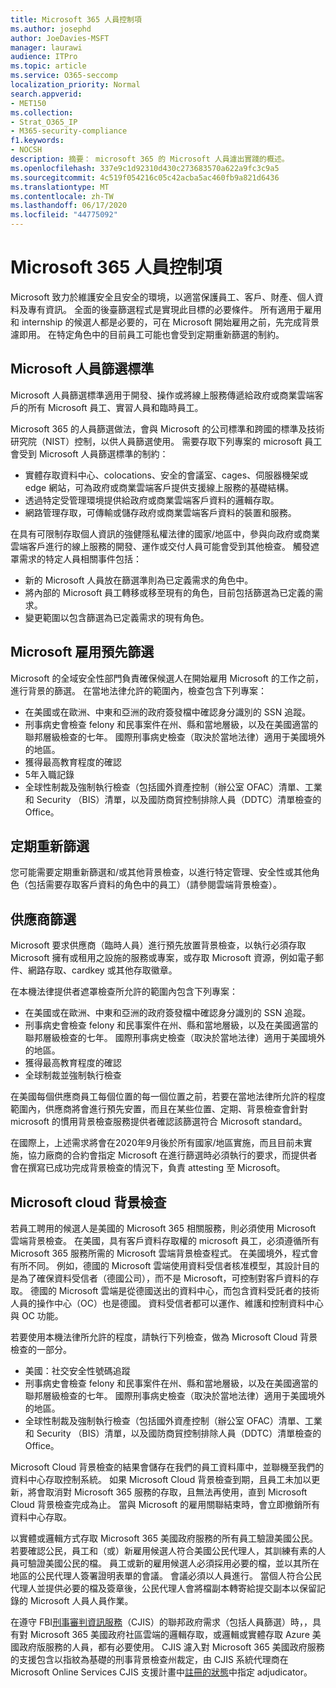 ```yaml
---
title: Microsoft 365 人員控制項
ms.author: josephd
author: JoeDavies-MSFT
manager: laurawi
audience: ITPro
ms.topic: article
ms.service: O365-seccomp
localization_priority: Normal
search.appverid:
- MET150
ms.collection:
- Strat_O365_IP
- M365-security-compliance
f1.keywords:
- NOCSH
description: 摘要： microsoft 365 的 Microsoft 人員濾出實踐的概述。
ms.openlocfilehash: 337e9c1d92310d430c273683570a622a9fc3c9a5
ms.sourcegitcommit: 4c519f054216c05c42acba5ac460fb9a821d6436
ms.translationtype: MT
ms.contentlocale: zh-TW
ms.lasthandoff: 06/17/2020
ms.locfileid: "44775092"
---
```

# <a name="microsoft-365-personnel-controls"></a>Microsoft 365 人員控制項

Microsoft 致力於維護安全且安全的環境，以適當保護員工、客戶、財產、個人資料及專有資訊。 全面的後臺篩選程式是實現此目標的必要條件。 所有適用于雇用和 internship 的候選人都是必要的，可在 Microsoft 開始雇用之前，先完成背景濾即用。 在特定角色中的目前員工可能也會受到定期重新篩選的制約。

## <a name="the-microsoft-personnel-screening-standard"></a>Microsoft 人員篩選標準

Microsoft 人員篩選標準適用于開發、操作或將線上服務傳遞給政府或商業雲端客戶的所有 Microsoft 員工、實習人員和臨時員工。

Microsoft 365 的人員篩選做法，會與 Microsoft 的公司標準和跨國的標準及技術研究院（NIST）控制，以供人員篩選使用。 需要存取下列專案的 microsoft 員工會受到 Microsoft 人員篩選標準的制約：

- 實體存取資料中心、colocations、安全的會議室、cages、伺服器機架或 edge 網站，可為政府或商業雲端客戶提供支援線上服務的基礎結構。
- 透過特定受管理環境提供給政府或商業雲端客戶資料的邏輯存取。
- 網路管理存取，可傳輸或儲存政府或商業雲端客戶資料的裝置和服務。

在具有可限制存取個人資訊的強健隱私權法律的國家/地區中，參與向政府或商業雲端客戶進行的線上服務的開發、運作或交付人員可能會受到其他檢查。 觸發遮罩需求的特定人員相關事件包括：

- 新的 Microsoft 人員放在篩選準則為已定義需求的角色中。
- 將內部的 Microsoft 員工轉移或移至現有的角色，目前包括篩選為已定義的需求。
- 變更範圍以包含篩選為已定義需求的現有角色。

## <a name="microsoft-pre-employment-screening"></a>Microsoft 雇用預先篩選

Microsoft 的全域安全性部門負責確保候選人在開始雇用 Microsoft 的工作之前，進行背景的篩選。
在當地法律允許的範圍內，檢查包含下列專案：

- 在美國或在歐洲、中東和亞洲的政府簽發檔中確認身分識別的 SSN 追蹤。
- 刑事病史會檢查 felony 和民事案件在州、縣和當地層級，以及在美國適當的聯邦層級檢查的七年。 國際刑事病史檢查（取決於當地法律）適用于美國境外的地區。
- 獲得最高教育程度的確認
- 5年入職記錄
- 全球性制裁及強制執行檢查（包括國外資產控制（辦公室 OFAC）清單、工業和 Security （BIS）清單，以及國防商貿控制排除人員（DDTC）清單檢查的 Office。

## <a name="periodic-re-screening"></a>定期重新篩選

您可能需要定期重新篩選和/或其他背景檢查，以進行特定管理、安全性或其他角色（包括需要存取客戶資料的角色中的員工）（請參閱雲端背景檢查）。

## <a name="supplier-screening"></a>供應商篩選

Microsoft 要求供應商（臨時人員）進行預先放置背景檢查，以執行必須存取 Microsoft 擁有或租用之設施的服務或專案，或存取 Microsoft 資源，例如電子郵件、網路存取、cardkey 或其他存取徽章。

在本機法律提供者遮罩檢查所允許的範圍內包含下列專案：

- 在美國或在歐洲、中東和亞洲的政府簽發檔中確認身分識別的 SSN 追蹤。
- 刑事病史會檢查 felony 和民事案件在州、縣和當地層級，以及在美國適當的聯邦層級檢查的七年。 國際刑事病史檢查（取決於當地法律）適用于美國境外的地區。
- 獲得最高教育程度的確認
- 全球制裁並強制執行檢查

在美國每個供應商員工每個位置的每一個位置之前，若要在當地法律所允許的程度範圍內，供應商將會進行預先安置，而且在某些位置、定期、背景檢查會針對 microsoft 的慣用背景檢查服務提供者確認該篩選符合 Microsoft standard。 

在國際上，上述需求將會在2020年9月後於所有國家/地區實施，而且目前未實施，協力廠商的合約會指定 Microsoft 在進行篩選時必須執行的要求，而提供者會在撰寫已成功完成背景檢查的情況下，負責 attesting 至 Microsoft。

## <a name="microsoft-cloud-background-check"></a>Microsoft cloud 背景檢查

若員工聘用的候選人是美國的 Microsoft 365 相關服務，則必須使用 Microsoft 雲端背景檢查。 在美國，具有客戶資料存取權的 microsoft 員工，必須遵循所有 Microsoft 365 服務所需的 Microsoft 雲端背景檢查程式。 在美國境外，程式會有所不同。 例如，德國的 Microsoft 雲端使用資料受信者核准模型，其設計目的是為了確保資料受信者（德國公司），而不是 Microsoft，可控制對客戶資料的存取。 德國的 Microsoft 雲端是從德國送出的資料中心，而包含資料受託者的技術人員的操作中心（OC）也是德國。 資料受信者都可以運作、維護和控制資料中心與 OC 功能。

若要使用本機法律所允許的程度，請執行下列檢查，做為 Microsoft Cloud 背景檢查的一部分。

- 美國：社交安全性號碼追蹤
- 刑事病史會檢查 felony 和民事案件在州、縣和當地層級，以及在美國適當的聯邦層級檢查的七年。 國際刑事病史檢查（取決於當地法律）適用于美國境外的地區。
- 全球性制裁及強制執行檢查（包括國外資產控制（辦公室 OFAC）清單、工業和 Security （BIS）清單，以及國防商貿控制排除人員（DDTC）清單檢查的 Office。

Microsoft Cloud 背景檢查的結果會儲存在我們的員工資料庫中，並聯機至我們的資料中心存取控制系統。 如果 Microsoft Cloud 背景檢查到期，且員工未加以更新，將會取消對 Microsoft 365 服務的存取，且無法再使用，直到 Microsoft Cloud 背景檢查完成為止。 當與 Microsoft 的雇用關聯結束時，會立即撤銷所有資料中心存取。

以實體或邏輯方式存取 Microsoft 365 美國政府服務的所有員工驗證美國公民。 若要確認公民，員工和（或）新雇用候選人符合美國公民代理人，其訓練有素的人員可驗證美國公民的檔。 員工或新的雇用候選人必須採用必要的檔，並以其所在地區的公民代理人簽署證明表單的會議。 會議必須以人員進行。 當個人符合公民代理人並提供必要的檔及簽章後，公民代理人會將檔副本轉寄給提交副本以保留記錄的 Microsoft 人員人員作業。

在遵守 FBI[刑事審判資訊服務](https://www.fbi.gov/services/cjis)（CJIS）的聯邦政府需求（包括人員篩選）時，，具有對 Microsoft 365 美國政府社區雲端的邏輯存取，或邏輯或實體存取 Azure 美國政府版服務的人員，都有必要使用。 CJIS 濾入對 Microsoft 365 美國政府服務的支援包含以指紋為基礎的刑事背景檢查州裁定，由 CJIS 系統代理商在 Microsoft Online Services CJIS 支援計畫中[註冊的狀態](https://blogs.office.com/2013/10/23/california-and-microsoft-sign-cjis-security-policy-agreement/)中指定 adjudicator。
